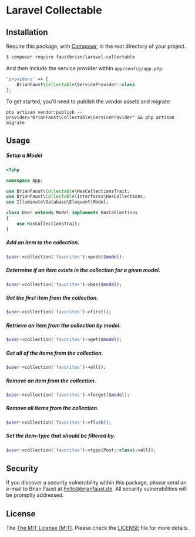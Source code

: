 # Laravel Collectable

## Installation

Require this package, with [Composer](https://getcomposer.org/), in the root directory of your project.

``` bash
$ composer require faustbrian/laravel-collectable
```

And then include the service provider within `app/config/app.php`.

``` php
'providers' => [
    BrianFaust\Collectable\ServiceProvider::class
];
```

To get started, you'll need to publish the vendor assets and migrate:
```
php artisan vendor:publish --provider="BrianFaust\Collectable\ServiceProvider" && php artisan migrate
```

## Usage


##### Setup a Model

``` php
<?php

namespace App;

use BrianFaust\Collectable\HasCollectionsTrait;
use BrianFaust\Collectable\Interfaces\HasCollections;
use Illuminate\Database\Eloquent\Model;

class User extends Model implements HasCollections
{
    use HasCollectionsTrait;
}
```

##### Add an item to the collection.
``` php
$user->collection('favorites')->push($model);
```

##### Determine if an item exists in the collection for a given model.

``` php
$user->collection('favorites')->has($model);
```

##### Get the first item from the collection.

``` php
$user->collection('favorites')->first();
```

##### Retrieve an item from the collection by model.

``` php
$user->collection('favorites')->get($model);
```

##### Get all of the items from the collection.

``` php
$user->collection('favorites')->all();
```

##### Remove an item from the collection.

``` php
$user->collection('favorites')->forget($model);
```

##### Remove all items from the collection.

``` php
$user->collection('favorites')->flush();
```

##### Set the item-type that should be filtered by.

``` php
$user->collection('favorites')->type(Post::class)->all();
```

## Security

If you discover a security vulnerability within this package, please send an e-mail to Brian Faust at hello@brianfaust.de. All security vulnerabilities will be promptly addressed.

## License

The [The MIT License (MIT)](LICENSE). Please check the [LICENSE](LICENSE) file for more details.
